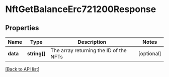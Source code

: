 # NftGetBalanceErc721200Response

## Properties

Name | Type | Description | Notes
------------ | ------------- | ------------- | -------------
**data** | **string[]** | The array returning the ID of the NFTs | [optional]

[[Back to API list]](../../README.md#api-endpoints)
